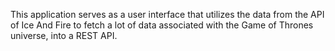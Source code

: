 This application serves as a user interface that utilizes the data from the API of Ice And Fire to fetch a lot of data associated with the Game of Thrones universe, into a REST API.
